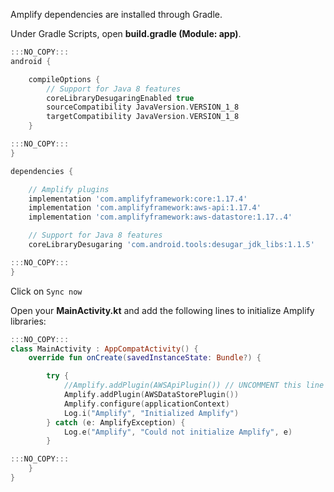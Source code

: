 Amplify dependencies are installed through Gradle.

Under Gradle Scripts, open **build.gradle (Module: app)**.

```gradle
:::NO_COPY:::
android {

```
```gradle
    compileOptions {
        // Support for Java 8 features
        coreLibraryDesugaringEnabled true
        sourceCompatibility JavaVersion.VERSION_1_8
        targetCompatibility JavaVersion.VERSION_1_8
    }
```
```gradle
:::NO_COPY:::
}

dependencies {
```
```gradle
    // Amplify plugins
    implementation 'com.amplifyframework:core:1.17.4'
    implementation 'com.amplifyframework:aws-api:1.17.4'
    implementation 'com.amplifyframework:aws-datastore:1.17..4'

    // Support for Java 8 features
    coreLibraryDesugaring 'com.android.tools:desugar_jdk_libs:1.1.5'
```
```gradle
:::NO_COPY:::
}
```

Click on `Sync now`


Open your **MainActivity.kt** and add the following lines to initialize Amplify libraries:
```kt
:::NO_COPY:::
class MainActivity : AppCompatActivity() {
    override fun onCreate(savedInstanceState: Bundle?) {
```
```kt
        try {
            //Amplify.addPlugin(AWSApiPlugin()) // UNCOMMENT this line once backend is deployed
            Amplify.addPlugin(AWSDataStorePlugin())
            Amplify.configure(applicationContext)
            Log.i("Amplify", "Initialized Amplify")
        } catch (e: AmplifyException) {
            Log.e("Amplify", "Could not initialize Amplify", e)
        }
```
```kt
:::NO_COPY:::
    }
}
```
